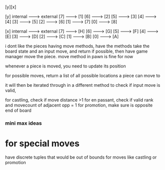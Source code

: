###
[y][x]


[y]
internal ---> external
[7]      --->       [1]
[6]      --->       [2]
[5]      --->       [3]
[4]      --->       [4]
[3]      --->       [5]
[2]      --->       [6]
[1]      --->       [7]
[0]      --->       [8]

[x]
internal ---> external
[7]      --->       [H]
[6]      --->       [G]
[5]      --->       [F]
[4]      --->       [E]
[3]      --->       [D]
[2]      --->       [C]
[1]      --->       [B]
[0]      --->       [A]



i dont like the pieces having move methods, have the methods take the board state and an input move, and return if
possible, then have game manager move the piece. move method in pawn is fine for now

whenever a piece is moved, you need to update its position


for possible moves, return a list of all possible locations a piece can move to

it will then be iterated through in a different method to check if input move is valid,

for castling, check if move distance >1
for en passant, check if valid rank and movecount of adjacent opp = 1 
for promotion, make sure is opposite end of board


### mini max ideas

# for special moves
have discrete tuples that would be out of bounds for moves like castling or promotion